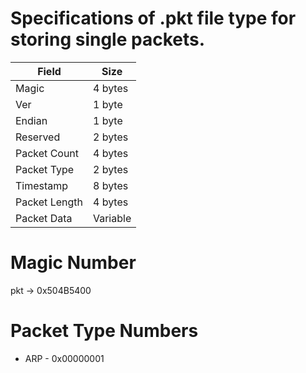 # Specifications of .pkt file type for storing single packets.

| Field             | Size     |
|------------------|----------|
| Magic           | 4 bytes  |
| Ver            | 1 byte   |
| Endian         | 1 byte   |
| Reserved       | 2 bytes  |
| Packet Count   | 4 bytes  |
| Packet Type    | 2 bytes  |
| Timestamp      | 8 bytes  |
| Packet Length  | 4 bytes  |
| Packet Data    | Variable |


# Magic Number
pkt -> 0x504B5400

# Packet Type Numbers
- ARP - 0x00000001

